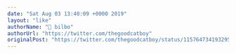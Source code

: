 ```yaml
---
date: "Sat Aug 03 13:40:09 +0000 2019"
layout: "like"
authorName: "🎺 bilbo"
authorUrl: "https://twitter.com/thegoodcatboy"
originalPost: "https://twitter.com/thegoodcatboy/status/1157647341932953600"
---
```

